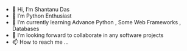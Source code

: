 - 👋 Hi, I’m Shantanu Das
- 👀 I’m Python Enthusiast
- 🌱 I’m currently learning Advance Python , Some Web Frameworks , Databases
- 💞️ I’m looking forward to collaborate in any software projects
- 📫 How to reach me ...

<!---
Shantanu0330/Shantanu0330 is a ✨ special ✨ repository because its `README.md` (this file) appears on your GitHub profile.
You can click the Preview link to take a look at your changes.
--->
